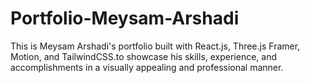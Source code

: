 # Portfolio-Meysam-Arshadi
This is Meysam Arshadi's portfolio built with React.js, Three.js Framer, Motion, and TailwindCSS.to showcase his skills, experience, and accomplishments in a visually appealing and professional manner.
